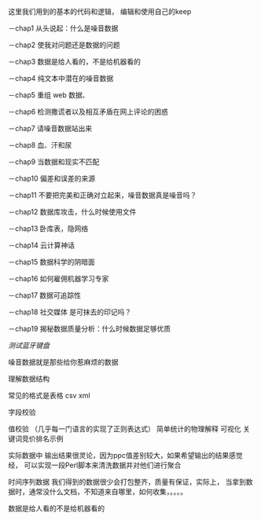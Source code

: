 这里我们用到的基本的代码和逻辑，
编辑和使用自己的keep

－chap1 从头说起：什么是噪音数据

－chap2 使我对问题还是数据的问题

－chap3 数据是给人看的，不是给机器看的

－chap4 纯文本中潜在的噪音数据

－chap5 重组 web 数据、

－chap6 检测撒谎者以及相互矛盾在网上评论的困惑

－chap7 请噪音数据站出来

－chap8 血、汗和尿

－chap9 当数据和现实不匹配

－chap10 偏差和误差的来源

－chap11 不要把完美和正确对立起来，噪音数据真是噪音吗？

－chap12 数据库攻击，什么时候使用文件

－chap13 卧库表，隐网络

－chap14 云计算神话

－chap15 数据科学的阴暗面

－chap16 如何雇佣机器学习专家

－chap17 数据可追踪性

－chap18 社交媒体 是可抹去的印记吗？

－chap19 揭秘数据质量分析：什么时候数据足够优质



*测试蓝牙键盘*


噪音数据就是那些给你惹麻烦的数据

理解数据结构

常见的格式是表格 csv xml


字段校验

值校验
 （几乎每一门语言的实现了正则表达式）
 简单统计的物理解释
 可视化
 关键词竞价排名示例
 
 
 实际数据中 输出结果很灵论，因为ppc值差别较大，如果希望输出的结果感觉经， 可以实现一段Perl脚本来清洗数据并对他们进行聚合
 
 
时间序列数据
我们得到的数据很少会打包整齐，质量有保证，实际上， 当拿到数据时，通常没什么文档，不知道来自哪里，如何收集，。。。。



数据是给人看的不是给机器看的
